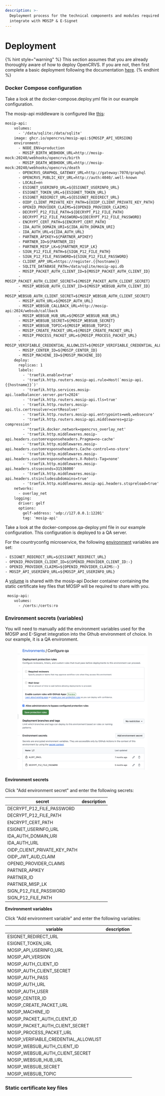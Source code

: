 ```yaml
---
description: >-
  Deployment process for the technical components and modules required to
  integrate with MOSIP & E-Signet
---
```


# Deployment

{% hint style="warning" %}
This section assumes that you are already thoroughly aware of how to deploy OpenCRVS.  If you are not, then first complete a basic deployment following the documentation [here](../../../../setup/3.-installation/3.3-set-up-a-server-hosted-environment/).
{% endhint %}

### Docker Compose configuration

Take a look at the docker-compose.deploy.yml file in our example configuration.&#x20;

The mosip-api middleware is configured like [this](https://github.com/opencrvs/opencrvs-countryconfig-mosip/blob/4fa62771a1faea01f87c2fb0db80824e8f594fe7/infrastructure/docker-compose.deploy.yml#L1030):

```
mosip-api:
    volumes:
      - '/data/sqlite:/data/sqlite'
    image: ghcr.io/opencrvs/mosip-api:${MOSIP_API_VERSION}
    environment:
      - NODE_ENV=production
      - MOSIP_BIRTH_WEBHOOK_URL=http://mosip-mock:20240/webhooks/opencrvs/birth
      - MOSIP_DEATH_WEBHOOK_URL=http://mosip-mock:20240/webhooks/opencrvs/death
      - OPENCRVS_GRAPHQL_GATEWAY_URL=http://gateway:7070/graphql
      - OPENCRVS_PUBLIC_KEY_URL=http://auth:4040/.well-known
      - LOCALE=en
      - ESIGNET_USERINFO_URL=${ESIGNET_USERINFO_URL}
      - ESIGNET_TOKEN_URL=${ESIGNET_TOKEN_URL}
      - ESIGNET_REDIRECT_URL=${ESIGNET_REDIRECT_URL}
      - OIDP_CLIENT_PRIVATE_KEY_PATH=${OIDP_CLIENT_PRIVATE_KEY_PATH}
      - OPENID_PROVIDER_CLAIMS=${OPENID_PROVIDER_CLAIMS}
      - DECRYPT_P12_FILE_PATH=${DECRYPT_P12_FILE_PATH}
      - DECRYPT_P12_FILE_PASSWORD=${DECRYPT_P12_FILE_PASSWORD}
      - ENCRYPT_CERT_PATH=${ENCRYPT_CERT_PATH}
      - IDA_AUTH_DOMAIN_URI=${IDA_AUTH_DOMAIN_URI}
      - IDA_AUTH_URL=${IDA_AUTH_URL}
      - PARTNER_APIKEY=${PARTNER_APIKEY}
      - PARTNER_ID=${PARTNER_ID}
      - PARTNER_MISP_LK=${PARTNER_MISP_LK}
      - SIGN_P12_FILE_PATH=${SIGN_P12_FILE_PATH}
      - SIGN_P12_FILE_PASSWORD=${SIGN_P12_FILE_PASSWORD}
      - CLIENT_APP_URL=https://register.{{hostname}}
      - SQLITE_DATABASE_PATH=/data/sqlite/mosip-api.db
      - MOSIP_PACKET_AUTH_CLIENT_ID=${MOSIP_PACKET_AUTH_CLIENT_ID}
      - MOSIP_PACKET_AUTH_CLIENT_SECRET=${MOSIP_PACKET_AUTH_CLIENT_SECRET}
      - MOSIP_WEBSUB_AUTH_CLIENT_ID=${MOSIP_WEBSUB_AUTH_CLIENT_ID}
      - MOSIP_WEBSUB_AUTH_CLIENT_SECRET=${MOSIP_WEBSUB_AUTH_CLIENT_SECRET}
      - MOSIP_AUTH_URL=${MOSIP_AUTH_URL}
      - MOSIP_WEBSUB_CALLBACK_URL=http://mosip-api:2024/websub/callback
      - MOSIP_WEBSUB_HUB_URL=${MOSIP_WEBSUB_HUB_URL}
      - MOSIP_WEBSUB_SECRET=${MOSIP_WEBSUB_SECRET}
      - MOSIP_WEBSUB_TOPIC=${MOSIP_WEBSUB_TOPIC}
      - MOSIP_CREATE_PACKET_URL=${MOSIP_CREATE_PACKET_URL}
      - MOSIP_PROCESS_PACKET_URL=${MOSIP_PROCESS_PACKET_URL}
      - MOSIP_VERIFIABLE_CREDENTIAL_ALLOWLIST=${MOSIP_VERIFIABLE_CREDENTIAL_ALLOWLIST}
      - MOSIP_CENTER_ID=${MOSIP_CENTER_ID}
      - MOSIP_MACHINE_ID=${MOSIP_MACHINE_ID}
    deploy:
      replicas: 1
      labels:
        - 'traefik.enable=true'
        - 'traefik.http.routers.mosip-api.rule=Host(`mosip-api.{{hostname}}`)'
        - 'traefik.http.services.mosip-api.loadbalancer.server.port=2024'
        - 'traefik.http.routers.mosip-api.tls=true'
        - 'traefik.http.routers.mosip-api.tls.certresolver=certResolver'
        - 'traefik.http.routers.mosip-api.entrypoints=web,websecure'
        - 'traefik.http.routers.mosip-api.middlewares=gzip-compression'
        - 'traefik.docker.network=opencrvs_overlay_net'
        - 'traefik.http.middlewares.mosip-api.headers.customresponseheaders.Pragma=no-cache'
        - 'traefik.http.middlewares.mosip-api.headers.customresponseheaders.Cache-control=no-store'
        - 'traefik.http.middlewares.mosip-api.headers.customresponseheaders.X-Robots-Tag=none'
        - 'traefik.http.middlewares.mosip-api.headers.stsseconds=31536000'
        - 'traefik.http.middlewares.mosip-api.headers.stsincludesubdomains=true'
        - 'traefik.http.middlewares.mosip-api.headers.stspreload=true'
    networks:
      - overlay_net
    logging:
      driver: gelf
      options:
        gelf-address: 'udp://127.0.0.1:12201'
        tag: 'mosip-api'
```

Take a look at the docker-compose.qa-deploy.yml file in our example configuration.  This configuration is deployed to a QA server.

For the countryconfig microservice, the following [environment](https://github.com/opencrvs/opencrvs-countryconfig-mosip/blob/4fa62771a1faea01f87c2fb0db80824e8f594fe7/infrastructure/docker-compose.qa-deploy.yml#L60C7-L63C57) variables are set:

```
- ESIGNET_REDIRECT_URL=${ESIGNET_REDIRECT_URL}
- OPENID_PROVIDER_CLIENT_ID=${OPENID_PROVIDER_CLIENT_ID:-}
- OPENID_PROVIDER_CLAIMS=${OPENID_PROVIDER_CLAIMS:-}
- MOSIP_API_USERINFO_URL=${MOSIP_API_USERINFO_URL}
```

A [volume](https://github.com/opencrvs/opencrvs-countryconfig-mosip/blob/4fa62771a1faea01f87c2fb0db80824e8f594fe7/infrastructure/docker-compose.qa-deploy.yml#L136) is shared with the mosip-api Docker container containing the static certificate key files that MOSIP will be required to share with you.

```
 mosip-api:
    volumes:
      - /certs:/certs:ro 
```

### Environment secrets (variables)

You will need to manually add the environment variables used for the MOSIP and E-Signet integration into the Gthub environment of choice.  In our example, it is a QA environment.

<figure><img src="../../../../.gitbook/assets/Screenshot 2025-07-16 at 11.10.39.png" alt=""><figcaption></figcaption></figure>

#### **Environment secrets** <a href="#environment-secrets" id="environment-secrets"></a>

Click "Add environment secret" and enter the following secrets:

| secret                           | description |
| -------------------------------- | ----------- |
| DECRYPT\_P12\_FILE\_PASSWORD     |             |
| DECRYPT\_P12\_FILE\_PATH         |             |
| ENCRYPT\_CERT\_PATH              |             |
| ESIGNET\_USERINFO\_URL           |             |
| IDA\_AUTH\_DOMAIN\_URI           |             |
| IDA\_AUTH\_URL                   |             |
| OIDP\_CLIENT\_PRIVATE\_KEY\_PATH |             |
| OIDP\_JWT\_AUD\_CLAIM            |             |
| OPENID\_PROVIDER\_CLAIMS         |             |
| PARTNER\_APIKEY                  |             |
| PARTNER\_ID                      |             |
| PARTNER\_MISP\_LK                |             |
| SIGN\_P12\_FILE\_PASSWORD        |             |
| SIGN\_P12\_FILE\_PATH            |             |



**Environment variables**

Click "Add environment variable" and enter the following variables:

| variable                                 | description |
| ---------------------------------------- | ----------- |
| ESIGNET\_REDIRECT\_URL                   |             |
| ESIGNET\_TOKEN\_URL                      | ​           |
| MOSIP\_API\_USERINFO\_URL                |             |
| MOSIP\_API\_VERSION                      |             |
| MOSIP\_AUTH\_CLIENT\_ID                  |             |
| MOSIP\_AUTH\_CLIENT\_SECRET              |             |
| MOSIP\_AUTH\_PASS                        |             |
| MOSIP\_AUTH\_URL                         |             |
| MOSIP\_AUTH\_USER                        |             |
| MOSIP\_CENTER\_ID                        |             |
| MOSIP\_CREATE\_PACKET\_URL               |             |
| MOSIP\_MACHINE\_ID                       |             |
| MOSIP\_PACKET\_AUTH\_CLIENT\_ID          |             |
| MOSIP\_PACKET\_AUTH\_CLIENT\_SECRET      |             |
| MOSIP\_PROCESS\_PACKET\_URL              |             |
| MOSIP\_VERIFIABLE\_CREDENTIAL\_ALLOWLIST |             |
| MOSIP\_WEBSUB\_AUTH\_CLIENT\_ID          |             |
| MOSIP\_WEBSUB\_AUTH\_CLIENT\_SECRET      |             |
| MOSIP\_WEBSUB\_HUB\_URL                  |             |
| MOSIP\_WEBSUB\_SECRET                    |             |
| MOSIP\_WEBSUB\_TOPIC                     |             |

### Static certificate key files
